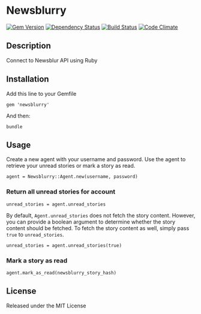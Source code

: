 # Newsblurry

[![Gem Version](https://badge.fury.io/rb/newsblurry.png)](https://rubygems.org/gems/newsblurry)
[![Dependency Status](https://gemnasium.com/jgeiger/newsblurry.png)](https://gemnasium.com/jgeiger/newsblurry)
[![Build Status](https://travis-ci.org/jgeiger/newsblurry.png)](https://travis-ci.org/jgeiger/newsblurry)
[![Code Climate](https://codeclimate.com/github/jgeiger/newsblurry.png)](https://codeclimate.com/github/jgeiger/newsblurry)

## Description

Connect to Newsblur API using Ruby

## Installation
Add this line to your Gemfile

    gem 'newsblurry'

And then:

    bundle

## Usage

Create a new agent with your username and password.
Use the agent to retrieve your unread stories or mark a story as read.

    agent = Newsblurry::Agent.new(username, password)

### Return all unread stories for account
    unread_stories = agent.unread_stories

By default, `Agent.unread_stories` does not fetch the story content. However, you can provide a boolean argument to determine whether the story content should be fetched. To fetch the story content as well, simply pass `true` to `unread_stories`.

    unread_stories = agent.unread_stories(true)

### Mark a story as read
    agent.mark_as_read(newsblurry_story_hash)

## License
Released under the MIT License
